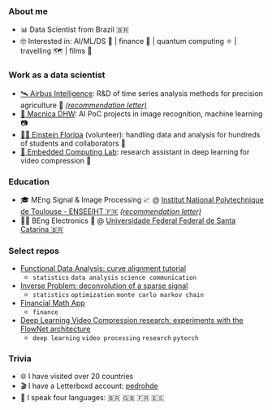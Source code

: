 ### About me

- 📊 Data Scientist from Brazil 🇧🇷
- 🤓 Interested in: AI/ML/DS 🤖 | finance 💸 | quantum computing ⚛️ | travelling 🗺️ | films 🎥

### Work as a data scientist

- [🛰️ Airbus Intelligence](https://www.intelligence-airbusds.com/): R&D of time series analysis methods for precision agriculture 🌱 [_(recommendation letter)_](./recommendations/AIRBUS.pdf)
- [💼 Macnica DHW](https://www.macnicadhw.com.br/): AI PoC projects in image recognition, machine learning 📷
- [👨‍🏫 Einstein Floripa](https://einsteinfloripa.com.br/) (volunteer): handling data and analysis for hundreds of students and collaborators 📖
- [🔬 Embedded Computing Lab](https://eclab.paginas.ufsc.br/): research assistant in deep learning for video compression 🧠

### Education

- 🎓 MEng Signal & Image Processing 📈 @ [Institut National Polytechnique de Toulouse - ENSEEIHT 🇫🇷](https://www.enseeiht.fr/fr/index.html) [_(recommendation letter)_](./recommendations/INP-ENSEEIHT.pdf)
- 🧑‍🎓 BEng Electronics 🔌 @ [Universidade Federal Federal de Santa Catarina 🇧🇷](https://en.ufsc.br/)

### Select repos
- [Functional Data Analysis: curve alignment tutorial](https://pedrorohde.github.io/landmark-registration/)
  - `statistics` `data analysis` `science communication`
- [Inverse Problem: deconvolution of a sparse signal](https://github.com/pedrorohde/n7-inverse-problems)
  - `statistics` `optimization` `monte carlo markov chain`
- [Financial Math App](https://share.streamlit.io/pedrorohde/fin-math-app)
  - `finance`
- [Deep Learning Video Compression research: experiments with the FlowNet architecture](https://github.com/pedrorohde/flownet2-pytorch)
  - `deep learning` `video processing` `research` `pytorch`

### Trivia
- 🌐 I have visited over 20 countries<!--: [some pictures](./)-->
- 🎬 I have a Letterboxd account: [pedrohde](https://letterboxd.com/pedrohde/)
- 💬 I speak four languages: 🇧🇷 🇬🇧 🇫🇷 🇪🇸

<!--
**pedrorohde/pedrorohde** is a ✨ _special_ ✨ repository because its `README.md` (this file) appears on your GitHub profile.

Here are some ideas to get you started:

- 🔭 I’m currently working on ...
- 🌱 I’m currently learning ...
- 👯 I’m looking to collaborate on ...
- 🤔 I’m looking for help with ...
- 💬 Ask me about ...
- 📫 How to reach me: ...
- 😄 Pronouns: ...
- ⚡ Fun fact: ...
-->
